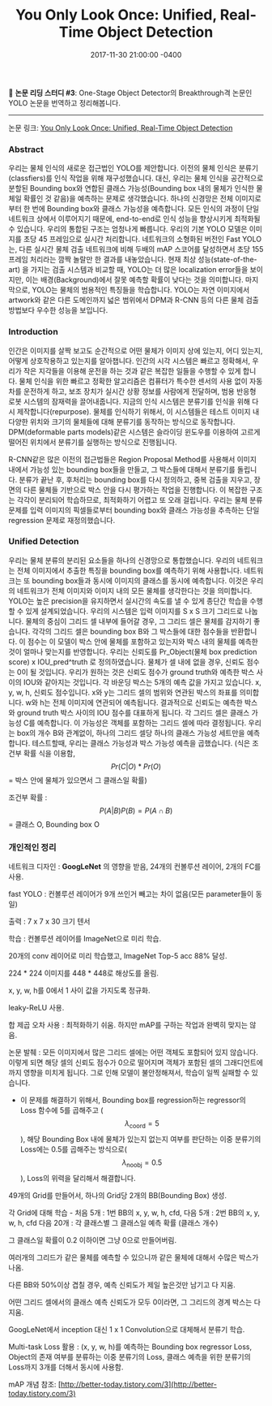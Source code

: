 ﻿---
layout: article
title:  "You Only Look Once: Unified, Real-Time Object Detection"
date: 2017-11-30 21:00:00 -0400
modify_date: 2017-11-30 21:00:00 -0400
tags:
- Deep Learning
- Paper Reading
- Object Detection
category: 
- deep learning
use_math: true
---
:memo: __논문 리딩 스터디 #3__: One-Stage Object Detector의 Breakthrough격 논문인 YOLO 논문을 번역하고 정리해봅니다.

<!--more-->
-----
논문 링크: [You Only Look Once: Unified, Real-Time Object Detection](https://arxiv.org/pdf/1506.02640.pdf)

### Abstract
우리는 물체 인식의 새로운 접근법인 YOLO를 제안합니다. 이전의 물체 인식은 분류기(classfiers)를 인식 작업을 위해 재구성했습니다. 대신, 우리는 물체 인식을 공간적으로 분할된 Bounding box와 연합된 클래스 가능성(Bounding box 내의 물체가 인식한 물체일 확률인 것 같음)을 예측하는 문제로 생각했습니다. 하나의 신경망은 전체 이미지로부터 한 번에 Bounding box와 클래스 가능성을 예측합니다. 모든 인식의 과정이 단일 네트워크 상에서 이루어지기 때문에, end-to-end로 인식 성능을 향상시키게 최적화될 수 있습니다.
우리의 통합된 구조는 엄청나게 빠릅니다. 우리의 기본 YOLO 모델은 이미지를 초당 45 프레임으로 실시간 처리합니다. 네트워크의 소형화된 버전인 Fast YOLO는, 다른 실시간 물체 검출 네트워크에 비해 두배의 mAP 스코어를 달성하면서 초당 155프레임 처리라는 깜짝 놀랄만 한 결과를 내놓았습니다. 현재 최상 성능(state-of-the-art) 을 가지는 검출 시스템과 비교할 때, YOLO는 더 많은 localization error들을 보이지만, 이는 배경(Background)에서 잘못 예측할 확률이 낮다는 것을 의미합니다. 마지막으로, YOLO는 물체의 범용적인 특징들을 학습합니다. YOLO는 자연 이미지에서 artwork와 같은 다른 도메인까지 넓은 범위에서 DPM과 R-CNN 등의 다른 물체 검출 방법보다 우수한 성능을 보입니다.

### Introduction
인간은 이미지를 살짝 보고도 순간적으로 어떤 물체가 이미지 상에 있는지, 어디 있는지, 어떻게 상호작용하고 있는지를 알아챕니다. 인간의 시각 시스템은 빠르고 정확해서, 우리가 작은 지각들을 이용해 운전을 하는 것과 같은 복잡한 일들을 수행할 수 있게 합니다. 물체 인식을 위한 빠르고 정확한 알고리즘은 컴퓨터가 특수한 센서의 사용 없이 자동차를 운전하게 하고, 보조 장치가 실시간 상황 정보를 사람에게 전달하며, 범용 반응형 로봇 시스템의 잠재력을 끌어내줍니다. 지금의 인식 시스템은 분류기를 인식을 위해 다시 제작합니다(repurpose). 물체를 인식하기 위해서, 이 시스템들은 테스트 이미지 내 다양한 위치와 크기의 물체들에 대해 분류기를 동작하는 방식으로 동작합니다. DPM(deformable parts models)같은 시스템은 슬라이딩 윈도우를 이용하여 고르게 떨어진 위치에서 분류기를 실행하는 방식으로 진행됩니다.

R-CNN같은 많은 이전의 접근법들은 Region Proposal Method를 사용해서 이미지 내에서 가능성 있는 bounding box들을 만들고, 그 박스들에 대해서 분류기를 돌립니다. 분류가 끝난 후, 후처리는 bounding box를 다시 정의하고, 중복 검출을 지우고, 장면의 다른 물체들 기반으로 박스 안을 다시 평가하는 작업을 진행합니다. 이 복잡한 구조는 각각이 분리되어 학습하므로, 최적화하기 어렵고 또 오래 걸립니다.
우리는 물체 분류 문제를 입력 이미지의 픽셀들로부터 bounding box와 클래스 가능성을 추측하는 단일 regression 문제로 재정의했습니다.

### Unified Detection
우리는 물체 분류의 분리된 요소들을 하나의 신경망으로 통합했습니다.
우리의 네트워크는 전체 이미지에서 추출한 특징을 bounding box를 예측하기 위해 사용합니다.
네트워크는 또 bounding box들과 동시에 이미지의 클래스를 동시에 예측합니다.
이것은 우리의 네트워크가 전체 이미지와 이미지 내의 모든 물체를 생각한다는 것을 의미합니다.
YOLO는 높은 precision을 유지하면서 실시간의 속도를 낼 수 있게 종단간 학습을 수행할 수 있게 설계되었습니다.
우리의 시스템은 입력 이미지를 S x S 크기 그리드로 나눕니다.
물체의 중심이 그리드 셀 내부에 들어갈 경우, 그 그리드 셀은 물체를 감지하기 좋습니다.
각각의 그리드 셀은 bounding box B와 그 박스들에 대한 점수들을 반환합니다.
이 점수는 이 모델이 박스 안에 물체를 포함하고 있는지와 박스 내의 물체를 예측한 것이 얼마나 맞는지를 반영합니다.
우리는 신뢰도를 Pr_Object(물체 box prediction score) x IOU_pred^truth 로 정의하였습니다.
물체가 셀 내에 없을 경우, 신뢰도 점수는 0이 될 것입니다. 우리가 원하는 것은 신뢰도 점수가 ground truth와 예측한 박스 사이의 IOU와 같아지는 것입니다.
각 바운딩 박스는 5개의 예측 값을 가지고 있습니다. x, y, w, h, 신뢰도 점수입니다. x와 y는 그리드 셀의 범위와 연관된 박스의 좌표를 의미합니다. w와 h는 전체 이미지에 연관되어 예측됩니다. 결과적으로 신뢰도는 예측한 박스와 ground truth 박스 사이의 IOU 점수를 대표하게 됩니다.
각 그리드 셀은 클래스 가능성 C를 예측합니다. 이 가능성은 객체를 포함하는 그리드 셀에 따라 결정됩니다.
우리는 box의 개수 B와 관계없이, 하나의 그리드 셀당 하나의 클래스 가능성 세트만을 예측합니다.
테스트할때, 우리는 클래스 가능성과 박스 가능성 예측을 곱했습니다.
(식은 조건부 확률 식을 이용함, $$Pr(C \vert O) * Pr(O)$$ = 박스 안에 물체가 있으면서 그 클래스일 확률)

조건부 확률 : $$P(A \vert B)P(B) = P(A \cap B)$$ = 클래스 O, Bounding box O

### 개인적인 정리

네트워크 디자인 : __GoogLeNet__ 의 영향을 받음, 24개의 컨볼루션 레이어, 2개의 FC를 사용.

fast YOLO : 컨볼루션 레이어가 9개 쓰인거 빼고는 차이 없음(모든 parameter들이 동일)

출력 : 7 x 7 x 30 크기 텐서

학습 : 컨볼루션 레이어를 ImageNet으로 미리 학습.

20개의 conv 레이어로 미리 학습했고, ImageNet Top-5 acc 88% 달성.

224 * 224 이미지를 448 * 448로 해상도를 올림.

x, y, w, h를 0에서 1 사이 값을 가지도록 정규화.

leaky-ReLU 사용.

합 제곱 오차 사용 : 최적화하기 쉬움. 하지만 mAP를 구하는 작업과 완벽히 맞지는 않음.

논문 발췌 : 모든 이미지에서 많은 그리드 셀에는 어떤 객체도 포함되어 있지 않습니다.
이렇게 되면 해당 셀의 신뢰도 점수가 0으로 떨어지며 객체가 포함된 셀의 그래디언트에까지 영향을 미치게 됩니다. 그로 인해 모델이 불안정해져서, 학습이 일찍 실패할 수 있습니다.

- 이 문제를 해결하기 위해서, Bounding box를 regression하는 regressor의 Loss 함수에 5를 곱해주고 ($$\lambda _\text{coord} = 5$$), 해당 Bounding Box 내에 물체가 있는지 없는지 여부를 판단하는 이중 분류기의 Loss에는 0.5를 곱해주는 방식으로($$\lambda_\text{noobj} = 0.5$$),  Loss의 위력을 달리해서 해결합니다. 

49개의 Grid를 만들어서, 하나의 Grid당 2개의 BB(Bounding Box) 생성.

각 Grid에 대해 학습 - 처음 5개 : 1번 BB의 x, y, w, h, cfd, 다음 5개 : 2번 BB의 x, y, w, h, cfd
다음 20개 : 각 클래스별 그 클래스일 예측 확률 (클래스 개수)

그 클래스일 확률이 0.2 이하이면 그냥 0으로 만들어버림.

여러개의 그리드가 같은 물체를 예측할 수 있으니까 같은 물체에 대해서 수많은 박스가 나옴.

다른 BB와 50%이상 겹칠 경우, 예측 신뢰도가 제일 높은것만 남기고 다 지움.

어떤 그리드 셀에서의 클래스 예측 신뢰도가 모두 0이라면, 그 그리드의 경계 박스는 다 지움.

GoogLeNet에서 inception 대신 1 x 1 Convolution으로 대체해서 분류기 학습.

Multi-task Loss 활용 : (x, y, w, h)를 예측하는 Bounding box regressor Loss, Object의 존재 여부를 분류하는 이중 분류기의 Loss, 클래스 예측을 위한 분류기의 Loss까지 3개를 더해서 동시에 사용함.

mAP 개념 참조: [http://better-today.tistory.com/3](http://better-today.tistory.com/3)
